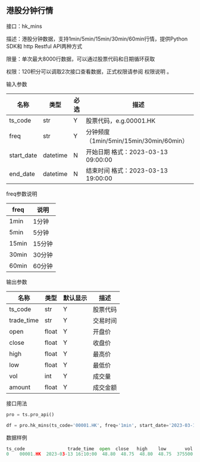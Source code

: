 ## 港股分钟行情

接口：hk_mins

描述：港股分钟数据，支持1min/5min/15min/30min/60min行情，提供Python SDK和 http Restful API两种方式

限量：单次最大8000行数据，可以通过股票代码和日期循环获取

权限：120积分可以调取2次接口查看数据，正式权限请参阅 权限说明  。

输入参数

| 名称 | 类型 | 必选 | 描述 |
| --- | --- | --- | --- |
| ts_code | str | Y | 股票代码，e.g.00001.HK |
| freq | str | Y | 分钟频度（1min/5min/15min/30min/60min） |
| start_date | datetime | N | 开始日期 格式：2023-03-13 09:00:00 |
| end_date | datetime | N | 结束时间 格式：2023-03-13 19:00:00 |

freq参数说明

| freq | 说明 |
| --- | --- |
| 1min | 1分钟 |
| 5min | 5分钟 |
| 15min | 15分钟 |
| 30min | 30分钟 |
| 60min | 60分钟 |

输出参数

| 名称 | 类型 | 默认显示 | 描述 |
| --- | --- | --- | --- |
| ts_code | str | Y | 股票代码 |
| trade_time | str | Y | 交易时间 |
| open | float | Y | 开盘价 |
| close | float | Y | 收盘价 |
| high | float | Y | 最高价 |
| low | float | Y | 最低价 |
| vol | int | Y | 成交量 |
| amount | float | Y | 成交金额 |

接口用法

```python
pro = ts.pro_api()

df = pro.hk_mins(ts_code='00001.HK', freq='1min', start_date='2023-03-13 09:00:00', end_date='2023-03-13 19:00:00')
```

数据样例

```python
ts_code                trade_time  open  close   high    low       vol      amount
0    00001.HK  2023-03-13 16:10:00  48.80  48.75  48.80  48.75  375500.0  18305625.0
```